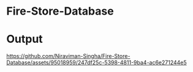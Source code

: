 # Fire-Store-Database
# Output


https://github.com/Niraviman-Singha/Fire-Store-Database/assets/95018959/247df25c-5398-4811-9ba4-ac6e271244e5


